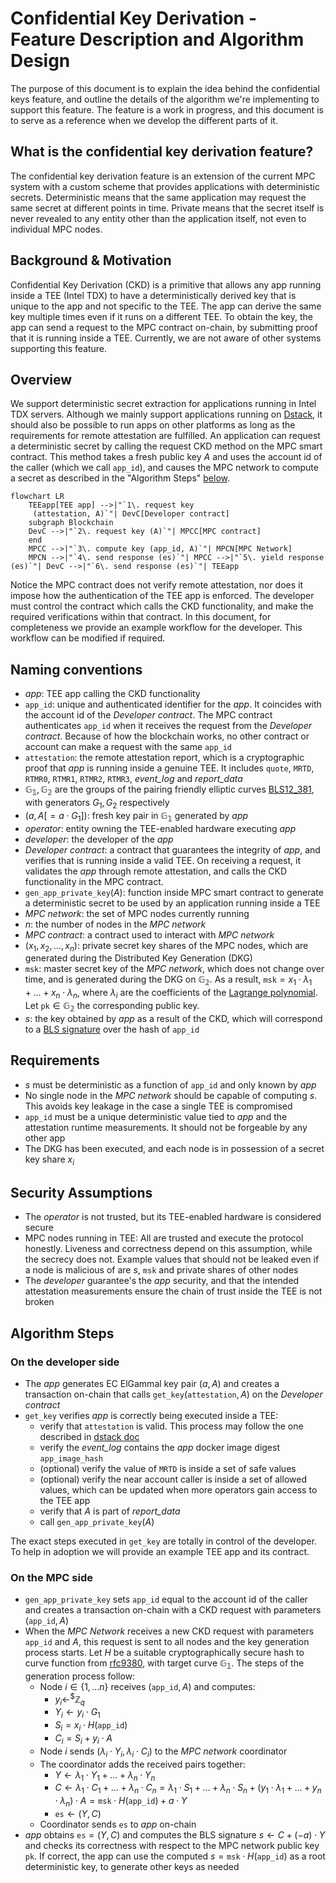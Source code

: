 # Confidential Key Derivation - Feature Description and Algorithm Design

The purpose of this document is to explain the idea behind the confidential keys
feature, and outline the details of the algorithm we're implementing to support
this feature. The feature is a work in progress, and this document is to serve
as a reference when we develop the different parts of it.

## What is the confidential key derivation feature?

The confidential key derivation feature is an extension of the current MPC
system with a custom scheme that provides applications with
deterministic secrets. Deterministic means that the same
application may request the same secret at different points in time. Private
means that the secret itself is never revealed to any entity other than the
application itself, not even to individual MPC nodes.

## Background & Motivation

Confidential Key Derivation (CKD) is a primitive that allows any app running
inside a TEE (Intel TDX) to have a deterministically derived key that is unique
to the app and not specific to the TEE. The app can derive the same key multiple
times even if it runs on a different TEE. To obtain the key, the app can send a
request to the MPC contract on-chain, by submitting proof that it is running
inside a TEE. Currently, we are not aware of other systems supporting this
feature.

## Overview

We support deterministic secret extraction for applications running in Intel TDX
servers. Although we mainly support applications running on
[Dstack](https://github.com/Dstack-TEE/dstack), it should also be possible to
run apps on other platforms as long as the requirements for remote attestation
are fulfilled. An application can request a deterministic secret by calling
the request CKD method on the MPC smart contract. This method takes
a fresh public key $A$ and uses the account id of the caller (which we call
$`\texttt{app\_id}`$), and causes the MPC network to compute a secret as
described in the "Algorithm Steps" [below](#algorithm-steps).

```mermaid
flowchart LR
    TEEapp[TEE app] -->|"`1\. request key
     (attestation, A)`"| DevC[Developer contract]
    subgraph Blockchain
    DevC -->|"`2\. request key (A)`"| MPCC[MPC contract]
    end
    MPCC -->|"`3\. compute key (app_id, A)`"| MPCN[MPC Network]
    MPCN -->|"`4\. send response (es)`"| MPCC -->|"`5\. yield response (es)`"| DevC -->|"`6\. send response (es)`"| TEEapp

```

Notice the MPC contract does not verify remote attestation, nor does it impose
how the authentication of the TEE app is enforced. The developer must control
the contract which calls the CKD functionality, and make the required
verifications within that contract. In this document, for completeness we
provide an example workflow for the developer. This workflow can be modified if
required.

## Naming conventions

- *app*: TEE app calling the CKD functionality
- $`\texttt{app\_id}`$: unique and authenticated identifier for the *app*. It
  coincides with the account id of the *Developer contract*. The MPC contract
  authenticates $`\texttt{app\_id}`$ when it receives the request from the
  *Developer contract*. Because of how the blockchain works, no other contract
  or account can make a request with the same $`\texttt{app\_id}`$
- $`\texttt{attestation}`$: the remote attestation report, which is a
  cryptographic proof that *app* is running inside a genuine TEE. It includes
  $\texttt{quote}$, $\texttt{MRTD}$, $\texttt{RTMR0}$, $\texttt{RTMR1}$,
  $\texttt{RTMR2}$, $\texttt{RTMR3}$, *event_log* and *report_data*
- $`\mathbb{G_1}, \mathbb{G_2}`$ are the groups of the pairing friendly elliptic
  curves [BLS12_381](https://electriccoin.co/blog/new-snark-curve/), with
  generators $`G_1, G_2`$ respectively
- $`(a,A[=a \cdot G_1])`$: fresh key pair in $`\mathbb{G_1}`$ generated by *app*
- *operator*: entity owning the TEE-enabled hardware executing *app*
- *developer*: the developer of the *app*
- *Developer contract*: a contract that guarantees the integrity of *app*,
  and verifies that is running inside a valid TEE. On receiving a request, it validates
  the *app* through remote attestation, and calls the CKD functionality in the
  MPC contract.
- $`\texttt{gen\_app\_private\_key}(A)`$: function inside MPC smart contract to
  generate a deterministic secret to be used by an application running inside a
  TEE
- *MPC network*: the set of MPC nodes currently running
- $n$: the number of nodes in the *MPC network*
- *MPC contract*: a contract used to interact with *MPC network*
- $`(x_1, x_2, \ldots, x_n)`$: private secret key shares of the MPC nodes, which
  are generated during the Distributed Key Generation (DKG)
- $`\texttt{msk}`$: master secret key of the *MPC network*, which does not
  change over time, and is generated during the DKG on $`\mathbb{G_2}`$.
   As a result, $`\texttt{msk}
  = x_1 \cdot λ_1 + \ldots + x_n \cdot λ_n`$, where $λ_i$ are the coefficients
  of the
  [Lagrange polynomial](https://en.wikipedia.org/wiki/Lagrange_polynomial). Let
  $`\texttt{pk} \in \mathbb{G_2}`$ the corresponding public key.
- $`s`$: the key obtained by *app* as a result of the CKD, which will correspond
  to a [BLS signature](https://en.wikipedia.org/wiki/BLS_digital_signature) over
  the hash of $`\texttt{app\_id}`$

## Requirements

- $`s`$ must be deterministic as a function of $`\texttt{app\_id}`$ and only
  known by *app*
- No single node in the *MPC network* should be capable of computing $`s`$. This
avoids key leakage in the case a single TEE is compromised
- $`\texttt{app\_id}`$ must be a unique deterministic value tied to *app* and
the attestation runtime measurements. It should not be forgeable by any other
app
- The DKG has been executed, and each node is in possession of a secret key
  share $x_i$

## Security Assumptions

- The *operator* is not trusted, but its TEE-enabled hardware is considered
  secure
- MPC nodes running in TEE: All are trusted and execute the protocol honestly.
  Liveness and correctness depend on this assumption, while the secrecy does
  not. Example values that should not be leaked even if a node is malicious of
  are $`s`$, $`\texttt{msk}`$ and private shares of other nodes
- The *developer* guarantee's the *app* security, and that the intended
attestation measurements ensure the chain of trust inside the TEE is not broken

## Algorithm Steps

### On the developer side

- The *app* generates EC ElGammal key pair $`(a, A)`$ and creates a transaction
  on-chain that calls $`\texttt{get\_key}(\texttt{attestation},A)`$ on the
  *Developer contract*
- $`\texttt{get\_key}`$ verifies *app* is correctly being executed inside a TEE:
  - verify that $`\texttt{attestation}`$ is valid. This process may follow the one described in [dstack
  doc](https://github.com/Dstack-TEE/dstack/blob/6b77340cf530b4532c5815039a74bb3a60302378/attestation.md)
  - verify the *event_log* contains the *app* docker image digest
    $`\texttt{app\_image\_hash}`$
  - (optional) verify the value of $`\texttt{MRTD}`$ is inside a set of safe
    values
  - (optional) verify the near account caller is inside a set of allowed values,
    which can be updated when more operators gain access to the TEE app
  - verify that $`A`$ is part of *report_data*
  - call $`\texttt{gen\_app\_private\_key}(A)`$

The exact steps executed in $`\texttt{get\_key}`$ are totally in control of the
developer. To help in adoption we will provide an example TEE app and its
contract.

### On the MPC side

- $`\texttt{gen\_app\_private\_key}`$ sets $`\texttt{app\_id}`$ equal to the
  account id of the caller and creates a transaction on-chain with a CKD
  request with parameters $`(\texttt{app\_id},A)`$
- When the *MPC Network* receives a new CKD request with parameters
  $`\texttt{app\_id}`$ and $`A`$, this request is sent to all nodes and the key
  generation process starts. Let $`H`$ be a suitable cryptographically secure
  hash to curve function from
  [rfc9380](https://datatracker.ietf.org/doc/rfc9380/), with target curve
  $`\mathbb{G_1}`$. The steps of the generation process follow:
  - Node $`i\in \{1, \ldots n\}`$ receives $`(\texttt{app\_id}, A)`$ and
    computes:
    - $`y_i  \gets^{\$} \mathbb{Z}_q`$
    - $`Y_i \gets y_i \cdot G_1`$
    - $`S_i = x_i \cdot H(\texttt{app\_id})`$
    - $`C_i =  S_i + y_i \cdot A`$
  - Node $`i`$ sends $`(λ_i \cdot Y_i, λ_i \cdot C_i)`$ to the *MPC network*
    coordinator
  - The coordinator adds the received pairs together:
    - $`Y \gets λ_1 \cdot Y_1 + \ldots + λ_n \cdot Y_n`$
    - $`C \gets λ_1 \cdot C_1 + \ldots + λ_n \cdot C_n = λ_1 \cdot S_1 + \ldots +
    λ_n \cdot S_n + ({y_1 \cdot λ_1 + \ldots + y_n \cdot λ_n }) \cdot A =
    \texttt{msk} \cdot H(\texttt{app\_id}) + a \cdot Y`$
    - $`\texttt{es} \gets (Y, C) `$
  - Coordinator sends $`\texttt{es}`$ to *app* on-chain
- *app* obtains $`\texttt{es} = (Y, C)`$ and computes the BLS signature $`s \gets C + (- a) \cdot  Y`$
  and checks its correctness with respect to the MPC network public key $`\texttt{pk}`$. If correct,
  the app can use the computed $`s = \texttt{msk} \cdot H(\texttt{app\_id})`$ as a root deterministic key,
  to generate other keys as needed
